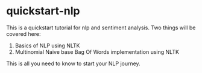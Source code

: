 # quickstart-nlp
This is a quickstart tutorial for nlp and sentiment analysis. 
Two things will be covered here:
1. Basics of NLP using NLTK
2. Multinomial Naive base Bag Of Words implementation using NLTK

This is all you need to know to start your NLP journey. 
